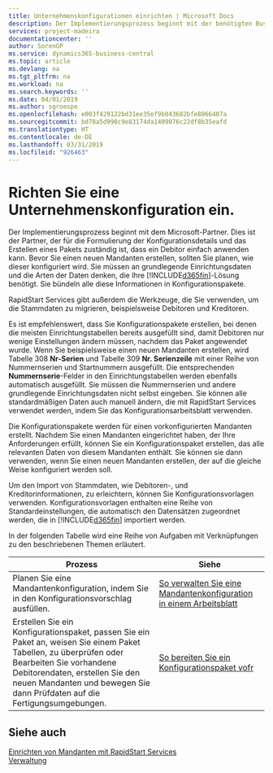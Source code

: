 ```yaml
---
title: Unternehmenskonfigurationen einrichten | Microsoft Docs
description: Der Implementierungsprozess beginnt mit der benötigten Business Central Lösung. Sie bündeln alle diese Informationen in Konfigurationspakete.
services: project-madeira
documentationcenter: ''
author: SorenGP
ms.service: dynamics365-business-central
ms.topic: article
ms.devlang: na
ms.tgt_pltfrm: na
ms.workload: na
ms.search.keywords: ''
ms.date: 04/01/2019
ms.author: sgroespe
ms.openlocfilehash: e003f429122bd31ee35ef9b843682bfe8866407a
ms.sourcegitcommit: bd78a5d990c9e83174da1409076c22df8b35eafd
ms.translationtype: HT
ms.contentlocale: de-DE
ms.lasthandoff: 03/31/2019
ms.locfileid: "926463"
---
```

# <a name="set-up-company-configuration"></a>Richten Sie eine Unternehmenskonfiguration ein.
Der Implementierungsprozess beginnt mit dem Microsoft-Partner. Dies ist der Partner, der für die Formulierung der Konfigurationsdetails und das Erstellen eines Pakets zuständig ist, dass ein Debitor einfach anwenden kann. Bevor Sie einen neuen Mandanten erstellen, sollten Sie planen, wie dieser konfiguriert wird. Sie müssen an grundlegende Einrichtungsdaten und die Arten der Daten denken, die Ihre [!INCLUDE[d365fin](includes/d365fin_md.md)]-Lösung benötigt. Sie bündeln alle diese Informationen in Konfigurationspakete.

RapidStart Services gibt außerdem die Werkzeuge, die Sie verwenden, um die Stammdaten zu migrieren, beispielsweise Debitoren und Kreditoren.  

Es ist empfehlenswert, dass Sie Konfigurationspakete erstellen, bei denen die meisten Einrichtungstabellen bereits ausgefüllt sind, damit Debitoren nur wenige Einstellungen ändern müssen, nachdem das Paket angewendet wurde. Wenn Sie beispielsweise einen neuen Mandanten erstellen, wird Tabelle 308 **Nr-Serien** und Tabelle 309 **Nr. Serienzeile**  mit einer Reihe von Nummernserien und Startnummern ausgefüllt. Die entsprechenden **Nummernserie**-Felder in den Einrichtungstabellen werden ebenfalls automatisch ausgefüllt. Sie müssen die Nummernserien und andere grundlegende Einrichtungsdaten nicht selbst eingeben. Sie können alle standardmäßigen Daten auch manuell ändern, die mit RapidStart Services verwendet werden, indem Sie das Konfigurationsarbeitsblatt verwenden.  

Die Konfigurationspakete werden für einen vorkonfigurierten Mandanten erstellt. Nachdem Sie einen Mandanten eingerichtet haben, der Ihre Anforderungen erfüllt, können Sie ein Konfigurationspaket erstellen, das alle relevanten Daten von diesem Mandanten enthält. Sie können sie dann verwenden, wenn Sie einen neuen Mandanten erstellen, der auf die gleiche Weise konfiguriert werden soll.  

Um den Import von Stammdaten, wie Debitoren-, und Kreditorinformationen, zu erleichtern, können Sie Konfigurationsvorlagen verwenden. Konfigurationsvorlagen enthalten eine Reihe von Standardeinstellungen, die automatisch den Datensätzen zugeordnet werden, die in [!INCLUDE[d365fin](includes/d365fin_md.md)] importiert werden.

In der folgenden Tabelle wird eine Reihe von Aufgaben mit Verknüpfungen zu den beschriebenen Themen erläutert.

|**Prozess**|**Siehe**|  
|------------|-------------|  
|Planen Sie eine Mandantenkonfiguration, indem Sie in den Konfigurationsvorschlag ausfüllen.|[So verwalten Sie eine Mandantenkonfiguration in einem Arbeitsblatt](admin-how-to-manage-company-configuration-in-a-worksheet.md)|  
|Erstellen Sie ein Konfigurationspaket, passen Sie ein Paket an, weisen Sie einem Paket Tabellen, zu überprüfen oder Bearbeiten Sie vorhandene Debitorendaten, erstellen Sie den neuen Mandanten und bewegen Sie dann Prüfdaten auf die Fertigungsumgebungen.|[So bereiten Sie ein Konfigurationspaket vofr](admin-how-to-prepare-a-configuration-package.md)| 

## <a name="see-also"></a>Siehe auch  
[Einrichten von Mandanten mit RapidStart Services](admin-set-up-a-company-with-rapidstart.md)  
[Verwaltung](admin-setup-and-administration.md)
